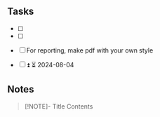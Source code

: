 ## Tasks
- [ ] 
- [ ] 
- [ ] For reporting, make pdf with your own style
- [ ] ⏫ ⏳ 2024-08-04 



## Notes

> [!NOTE]- Title
> Contents
